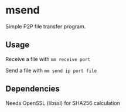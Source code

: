 msend
=====
Simple P2P file transfer program.

Usage
-----
Receive a file with `mm receive port`

Send a file with `mm send ip port file`
	
Dependencies
------------
Needs OpenSSL (libssl) for SHA256 calculation
